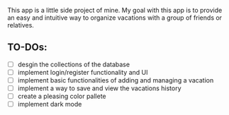 This app is a little side project of mine. My goal with this app is to provide an easy and intuitive way to organize vacations with a group of friends or relatives.

## TO-DOs:

- [ ] desgin the collections of the database
- [ ] implement login/register functionality and UI
- [ ] implement basic functionalities of adding and managing a vacation
- [ ] implement a way to save and view the vacations history
- [ ] create a pleasing color pallete
- [ ] implement dark mode
